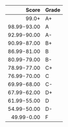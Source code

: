 Score  | Grade
-----: | ------------------------------
99.0+  | A+
98.99-93.00 | A 
92.99-90.00  | A-
90.99-87.00  | B+
86.99-81.00  | B
80.99-79.00 | B-
78.99-77.00 | C+
76.99-70.00 | C
69.99-68.00 | C-
67.99-62.00 | D+
61.99-55.00 | D
54.99-50.00 | D-
49.99-0.00 | F


